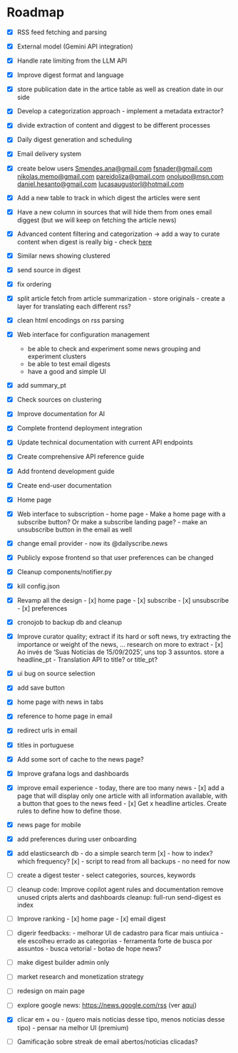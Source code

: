 # Roadmap

- [x] RSS feed fetching and parsing
- [x] External model (Gemini API integration)
- [x] Handle rate limiting from the LLM API
- [x] Improve digest format and language
- [x] store publication date in the artice table as well as creation date in our side
- [x] Develop a categorization approach - implement a metadata extractor?
- [x] divide extraction of content and diggest to be different processes
- [x] Daily digest generation and scheduling
- [x] Email delivery system
- [x] create below users
      Smendes.ana@gmail.com
      fsnader@gmail.com
      nikolas.memo@gmail.com
      pareidoliza@gmail.com
      onolupo@msn.com
      daniel.hesanto@gmail.com
      lucasaugustorl@hotmail.com
- [x] Add a new table to track in which digest the articles were sent
- [x] Have a new column in sources that will hide them from ones email diggest (but we will keep on fetching the article news)
- [x] Advanced content filtering and categorization -> add a way to curate content when digest is really big - check [here](https://gemini.google.com/gem/fdc459572bee/7c4574e44151bd6c)
- [x] Similar news showing clustered
- [x] send source in digest
- [x] fix ordering
- [x] split article fetch from article summarization 
      - store originals 
      - create a layer for translating each different rss?
- [x] clean html encodings on rss parsing
- [x] Web interface for configuration management
   - be able to check and experiment some news grouping and experiment clusters
   - be able to test email digests
   - have a good and simple UI
- [x] add summary_pt
- [x] Check sources on clustering
- [x] Improve documentation for AI
- [x] Complete frontend deployment integration
- [x] Update technical documentation with current API endpoints
- [x] Create comprehensive API reference guide
- [x] Add frontend development guide
- [x] Create end-user documentation
- [x] Home page
- [x] Web interface to subscription - home page
      - Make a home page with a subscribe button? Or make a subscribe landing page?
      - make an unsubscribe button in the email as well
- [x] change email provider - now its @dailyscribe.news
- [x] Publicly expose frontend so that user preferences can be changed
- [x] Cleanup components/notifier.py
- [x] kill config.json
- [x] Revamp all the design
      - [x] home page
      - [x] subscribe
      - [x] unsubscribe
      - [x] preferences
- [x] cronojob to backup db and cleanup
- [x] Improve curator quality; extract if its hard or soft news, try extracting the importance or weight of the news, ... research on more to extract
      - [x] Ao invés de ‘Suas Notícias de 15/09/2025’, uns top 3 assuntos. store a headline_pt
      - Translation API to title? or title_pt?
- [x] ui bug on source selection 
- [x] add save button
- [x] home page with news in tabs
- [x] reference to home page in email
- [x] redirect urls in email
- [x] titles in portuguese
- [x] Add some sort of cache to the news page?
- [x] Improve grafana logs and dashboards
- [x] improve email experience - today, there are too many news
      - [x] add a page that will display only one article with all information available, with a button that goes to the news feed
      - [x] Get x headline articles. Create rules to define how to define those.
- [x] news page for mobile
- [x] add preferences during user onboarding
- [x] add elasticsearch db 
      - do a simple search term [x]
      - how to index? which frequency? [x]
      - script to read from all backups - no need for now
- [ ] create a digest tester - select categories, sources, keywords
- [ ] cleanup code: 
      Improve copilot agent rules and documentation
      remove unused cripts
      alerts and dashboards
      cleanup:
            full-run
            send-digest
            es index
- [ ] Improve ranking
      - [x] home page
      - [x] email digest
- [ ] digerir feedbacks:
      - melhorar UI de cadastro para ficar mais untiuica - ele escolheu errado as categorias
      - ferramenta forte de busca por assuntos - busca vetorial
      - botao de hope news?
- [ ] make digest builder admin only
- [ ] market research and monetization strategy
- [ ] redesign on main page 
- [ ] explore google news: https://news.google.com/rss (ver [aqui](https://www.reddit.com/r/rss/comments/yjxb7u/comment/lt5dule/?tl=pt-br&utm_source=share&utm_medium=web3x&utm_name=web3xcss&utm_term=1&utm_content=share_button))
- [x] clicar em + ou - (quero mais noticias desse tipo, menos noticias desse tipo) - pensar na melhor UI (premium)
- [ ] Gamificação sobre streak de email abertos/noticias clicadas?


